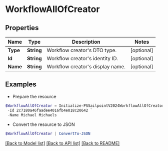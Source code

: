 # WorkflowAllOfCreator
## Properties

Name | Type | Description | Notes
------------ | ------------- | ------------- | -------------
**Type** | **String** | Workflow creator&#39;s DTO type. | [optional] 
**Id** | **String** | Workflow creator&#39;s identity ID. | [optional] 
**Name** | **String** | Workflow creator&#39;s display name. | [optional] 

## Examples

- Prepare the resource
```powershell
$WorkflowAllOfCreator = Initialize-PSSailpointV2024WorkflowAllOfCreator  -Type IDENTITY `
 -Id 2c7180a46faadee4016fb4e018c20642 `
 -Name Michael Michaels
```

- Convert the resource to JSON
```powershell
$WorkflowAllOfCreator | ConvertTo-JSON
```

[[Back to Model list]](../README.md#documentation-for-models) [[Back to API list]](../README.md#documentation-for-api-endpoints) [[Back to README]](../README.md)

